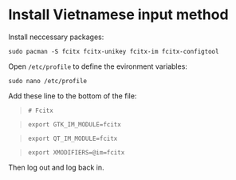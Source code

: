 # Install Vietnamese input method

Install neccessary packages:

`sudo pacman -S fcitx fcitx-unikey fcitx-im fcitx-configtool`

Open `/etc/profile` to define the evironment variables:

`sudo nano /etc/profile`

Add these line to the bottom of the file:

>`# Fcitx`

>`export GTK_IM_MODULE=fcitx`

>`export QT_IM_MODULE=fcitx`

>`export XMODIFIERS=@im=fcitx`

Then log out and log back in.
